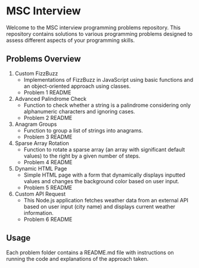 # MSC Interview

Welcome to the MSC interview programming problems repository. This repository contains solutions to various programming problems designed to assess different aspects of your programming skills.

## Problems Overview

1. Custom FizzBuzz
   - Implementations of FizzBuzz in JavaScript using basic functions and an object-oriented approach using classes.
   - Problem 1 README
2. Advanced Palindrome Check
   - Function to check whether a string is a palindrome considering only alphanumeric characters and ignoring cases.
   - Problem 2 README
3. Anagram Groups
   - Function to group a list of strings into anagrams.
   - Problem 3 README
4. Sparse Array Rotation
   - Function to rotate a sparse array (an array with significant default values) to the right by a given number of steps.
   - Problem 4 README
5. Dynamic HTML Page
   - Simple HTML page with a form that dynamically displays inputted values and changes the background color based on user input.
   - Problem 5 README
6. Custom API Request
   - This Node.js application fetches weather data from an external API based on user input (city name) and displays current weather information.
   - Problem 6 README

## Usage

Each problem folder contains a README.md file with instructions on running the code and explanations of the approach taken.
